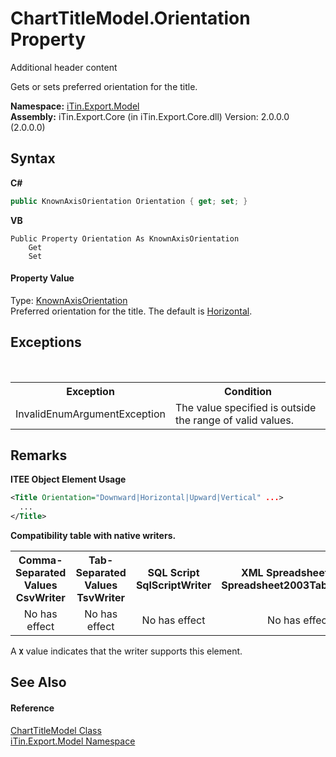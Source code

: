 # ChartTitleModel.Orientation Property 
Additional header content 

Gets or sets preferred orientation for the title.

**Namespace:**&nbsp;<a href="N_iTin_Export_Model">iTin.Export.Model</a><br />**Assembly:**&nbsp;iTin.Export.Core (in iTin.Export.Core.dll) Version: 2.0.0.0 (2.0.0.0)

## Syntax

**C#**<br />
``` C#
public KnownAxisOrientation Orientation { get; set; }
```

**VB**<br />
``` VB
Public Property Orientation As KnownAxisOrientation
	Get
	Set
```


#### Property Value
Type: <a href="T_iTin_Export_Model_KnownAxisOrientation">KnownAxisOrientation</a><br />Preferred orientation for the title. The default is <a href="T_iTin_Export_Model_KnownAxisOrientation">Horizontal</a>.

## Exceptions
&nbsp;<table><tr><th>Exception</th><th>Condition</th></tr><tr><td>InvalidEnumArgumentException</td><td>The value specified is outside the range of valid values.</td></tr></table>

## Remarks

**ITEE Object Element Usage**<br />
``` XML
<Title Orientation="Downward|Horizontal|Upward|Vertical" ...>
  ...
</Title>
```


<strong>Compatibility table with native writers.</strong><table><tr><th>Comma-Separated Values<br />CsvWriter</th><th>Tab-Separated Values<br />TsvWriter</th><th>SQL Script<br />SqlScriptWriter</th><th>XML Spreadsheet 2003<br />Spreadsheet2003TabularWriter</th></tr><tr><td align="center">No has effect</td><td align="center">No has effect</td><td align="center">No has effect</td><td align="center">No has effect</td></tr></table> A <strong>`X`</strong> value indicates that the writer supports this element.


## See Also


#### Reference
<a href="T_iTin_Export_Model_ChartTitleModel">ChartTitleModel Class</a><br /><a href="N_iTin_Export_Model">iTin.Export.Model Namespace</a><br />